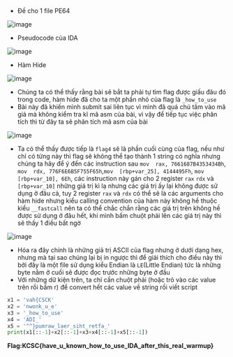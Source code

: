 - Đề cho 1 file PE64

![image](https://github.com/user-attachments/assets/f99eea59-85a5-48ef-826b-b4578944bae4)

- Pseudocode của IDA

 ![image](https://github.com/user-attachments/assets/f5deefd9-eed9-4465-8751-49f841a489a2)

- Hàm Hide

![image](https://github.com/user-attachments/assets/0b0ba9d0-91f4-4a48-aeff-12d2b8de18b7)

- Chúng ta có thể thấy rằng bài sẽ bắt ta phải tự tìm flag được giấu đâu đó trong code, hàm hide đã cho ta một phần nhỏ của flag là `_how_to_use`
- Bài này đã khiến mình submit sai liên tục vì mình đã quá chú tâm vào mã giả mà không kiểm tra kĩ mã asm của bài, vì vậy để tiếp tục việc phân tích thì từ đây ta sẽ phân tích mã asm của bài

![image](https://github.com/user-attachments/assets/659ede89-2009-4362-a045-882acad43213)

- Ta có thể thấy được tiếp là `flag4` sẽ là phần cuối cùng của flag, nếu như chỉ có từng này thì flag sẽ không thể tạo thành 1 string có nghĩa nhưng chúng ta hãy để ý đến các instruction sau `mov  rax, 7661687B4353434Bh`, `mov  rdx, 776F6E6B5F755F65h`,`mov  [rbp+var_25], 4144495Fh`, `mov  [rbp+var_10], 6Eh`, các instruction này gán cho 2 register `rax`  `rdx` và `[rbp+var_10]` những giá trị kì lạ nhưng các giá trị ấy lại không được sử dụng ở đâu cả, tuy 2 register `rax` và `rdx` có thể sẽ là các arguments cho hàm hide nhưng kiểu calling convention của hàm này không hề thuộc kiểu `__fastcall` nên ta có thể chắc chắn rằng các giá trị trên không hề được sử dụng ở đâu hết, khi mình bấm chuột phải lên các giá trị này thì sẽ thấy 1 điều bất ngờ

![image](https://github.com/user-attachments/assets/fde701a9-80bc-45cd-b210-c98034e58879)

- Hóa ra đây chính là những giả trị ASCII của flag nhưng ở dưới dạng hex, nhưng mà tại sao chúng lại bị in ngược thì để giải thích cho điều này thì bởi đây là một file sử dụng kiểu Endian là `LE`(Little Endian) tức là những byte nằm ở cuối sẽ được đọc trước những byte ở đầu
- Với những dữ kiện trên, ta chỉ cần chuột phải (hoặc trỏ vào các value trên rồi bấm r) để convert hết các value về string rồi viết script
```python
x1 = 'vah{CSCK'
x2 = 'nwonk_u_e'
x3 = '_how_to_use'
x4 = 'ADI_'
x5 = '^^}pumraw_laer_siht_retfa_'
print(x1[::-1]+x2[::-1]+x3+x4[::-1]+x5[::-1])
```
**Flag:KCSC{have_u_known_how_to_use_IDA_after_this_real_warmup}**
